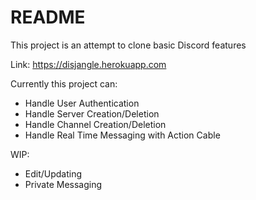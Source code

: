 # README

This project is an attempt to clone basic Discord features

Link: https://disjangle.herokuapp.com

Currently this project can:
* Handle User Authentication
* Handle Server Creation/Deletion 
* Handle Channel Creation/Deletion 
* Handle Real Time Messaging with Action Cable


WIP: 
* Edit/Updating 
* Private Messaging


